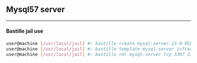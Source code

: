 ## Mysql57 server
---

#### Bastille jail use

```bash
user@machine [/usr/local/jail] #: bastille create mysql-server 13.0-RELEASE 172.18.X.XX
user@machine [/usr/local/jail] #: bastille template mysql-server infracead/mysql
user@machine [/usr/local/jail] #: bastille rdr mysql-server tcp 3307 3306
```

